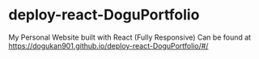 # deploy-react-DoguPortfolio
My Personal Website built with React (Fully Responsive)
Can be found at https://dogukan901.github.io/deploy-react-DoguPortfolio/#/
